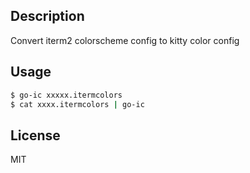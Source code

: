 ## Description

Convert iterm2 colorscheme config to kitty color config

## Usage

```sh
$ go-ic xxxxx.itermcolors
$ cat xxxx.itermcolors | go-ic
```

## License

MIT
